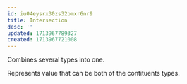 ```yaml
---
id: iu04eysrx30zs32bmxr6nr9
title: Intersection
desc: ''
updated: 1713967789327
created: 1713967721008
---
```


Combines several types into one.

Represents value that can be both of the contituents types.

